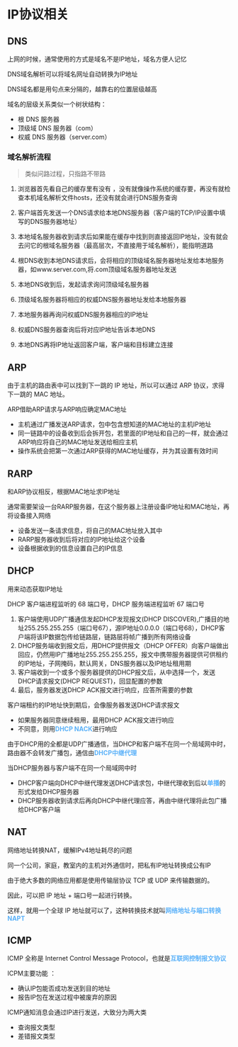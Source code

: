 # IP协议相关

## DNS  

上网的时候，通常使用的方式是域名不是IP地址，域名方便人记忆  

DNS域名解析可以将域名网址自动转换为IP地址     

DNS域名都是用句点来分隔的，越靠右的位置层级越高     

域名的层级关系类似一个树状结构：

- 根 DNS 服务器
- 顶级域 DNS 服务器（com）
- 权威 DNS 服务器（server.com）

### 域名解析流程    
>类似问路过程，只指路不带路  

1. 浏览器首先看自己的缓存里有没有 ，没有就像操作系统的缓存要，再没有就检查本机域名解析文件hosts，还没有就会进行DNS服务查询    

2. 客户端首先发送一个DNS请求给本地DNS服务器（客户端的TCP/IP设置中填写的DNS服务器地址）   

3. 本地域名服务器收到请求后如果能在缓存中找到则直接返回IP地址，没有就会去问它的根域名服务器（最高层次，不直接用于域名解析），能指明道路  

4. 根DNS收到本地DNS请求后，会将相应的顶级域名服务器地址发给本地服务器，如www.server.com,将.com顶级域名服务器地址发送  
   
5. 本地DNS收到后，发起请求询问顶级域名服务器    

6. 顶级域名服务器将相应的权威DNS服务器地址发给本地服务器  

7. 本地服务器再询问权威DNS服务器相应的IP地址  

8. 权威DNS服务器查询后将对应IP地址告诉本地DNS  

9.  本地DNS再将IP地址返回客户端，客户端和目标建立连接  

## ARP
由于主机的路由表中可以找到下⼀跳的 IP 地址，所以可以通过 ARP 协议，求得下⼀跳的 MAC 地址。  

ARP借助ARP请求与ARP响应确定MAC地址  
  - 主机通过广播发送ARP请求，包中包含想知道的MAC地址的主机IP地址
  - 同一链路中的设备收到后会拆开包，若里面的IP地址和自己的一样，就会通过ARP响应将自己的MAC地址发送给相应主机
  - 操作系统会把第一次通过ARP获得的MAC地址缓存，并为其设置有效时间  


## RARP  

和ARP协议相反，根据MAC地址求IP地址  

通常需要架设一台RARP服务器，在这个服务器上注册设备IP地址和MAC地址，再将设备接入网络  

- 设备发送一条请求信息，将自己的MAC地址放入其中
- RARP服务器收到后将对应的IP地址给这个设备
- 设备根据收到的信息设置自己的IP信息  


## DHCP  

用来动态获取IP地址  

DHCP 客户端进程监听的 68 端口号，DHCP 服务端进程监听 67 端口号

1. 客户端使用UDP广播通信发起DHCP发现报文(DHCP DISCOVER),广播目的地址255.255.255.255（端口号67），源IP地址0.0.0.0（端口号68），DHCP客户端将该IP数据包传给链路层，链路层将帧广播到所有网络设备
2. DHCP服务端收到报文后，用DHCP提供报文（DHCP OFFER）向客户端做出回应，仍然用IP广播地址255.255.255.255，报文中携带服务器提供可供租约的IP地址，子网掩码，默认网关，DNS服务器以及IP地址租用期
3. 客户端收到一个或多个服务器提供的DHCP报文后，从中选择一个，发送DHCP请求报文(DHCP REQUEST)，回显配置的参数
4. 最后，服务器发送DHCP ACK报文进行响应，应答所需要的参数

客户端租约的IP地址快到期后，会像服务器发送DHCP请求报文  
- 如果服务器同意继续租用，最用DHCP ACK报文进行响应
- 不同意，则用<b>DHCP NACK</b>进行响应   

由于DHCP用的全都是UDP广播通信，当DHCP和客户端不在同一个局域网中时，路由器不会转发广播包，通信由<b>DHCP中继代理</b>   

当DHCP服务器与客户端不在同一个局域网中时   
  - DHCP客户端向DHCP中继代理发送DHCP请求包，中继代理收到后以<b>单播</b>的形式发给DHCP服务器
  -  DHCP服务器收到请求后再向DHCP中继代理应答，再由中继代理将此包广播给DHCP客户端

<style type="text/css" rel="stylesheet">
b{ 
    color: #5ab1f9; 
    }
</style>  


## NAT  

网络地址转换NAT，缓解IPv4地址耗尽的问题   

同一个公司，家庭，教室内的主机对外通信时，把私有IP地址转换成公有IP   

由于绝大多数的网络应用都是使用传输层协议 TCP 或 UDP 来传输数据的。

因此，可以把 IP 地址 + 端口号一起进行转换。  

这样，就用一个全球 IP 地址就可以了，这种转换技术就叫<b>网络地址与端口转换 NAPT</b>   


## ICMP  

ICMP 全称是 Internet Control Message Protocol，也就是<b>互联网控制报文协议</b>   

ICPM主要功能 ：
  - 确认IP包能否成功发送到目的地址
  - 报告IP包在发送过程中被废弃的原因  


ICMP通知消息会通过IP进行发送，大致分为两大类
 - 查询报文类型
 - 差错报文类型

